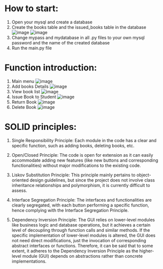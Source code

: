 # How to start: 
1. Open your mysql and create a database
2. Create the books table and the issued_books table in the database
![image](https://github.com/Polaris112027/BookMate/assets/113433202/76f6b3be-5aef-4779-8509-c3f8d1eac739)
![image](https://github.com/Polaris112027/BookMate/assets/113433202/484a84b9-6553-43d0-9b09-b7652f21de6a)
3. Change mypass and mydatabase in all .py files to your own mysql password and the name of the created database 
4. Run the main.py file
   
# Function introduction: 
1. Main menu
![image](https://github.com/Polaris112027/BookMate/assets/113433202/9082f268-d33d-4601-bb79-da62a47836a9)
2. Add books Details
![image](https://github.com/Polaris112027/BookMate/assets/113433202/546a9d80-0e53-4218-b491-02283cd60201)
3. View book list
![image](https://github.com/Polaris112027/BookMate/assets/113433202/e5df45f7-be90-49ab-94f5-30fffa3d1530)
4. Issue Book to Student
![image](https://github.com/Polaris112027/BookMate/assets/113433202/734f976d-a630-469c-8f36-8cd2e0b30b7c)
5. Return Book
![image](https://github.com/Polaris112027/BookMate/assets/113433202/1a43cb3e-abc1-47f8-b73f-ecff65fdd63d)
6. Delete Book
![image](https://github.com/Polaris112027/BookMate/assets/113433202/ad9c3fa2-74d9-4875-a13d-ba685725c594)

# SOLID principles:

1. Single Responsibility Principle: Each module in the code has a clear and specific function, such as adding books, deleting books, etc.

2. Open/Closed Principle: The code is open for extension as it can easily accommodate adding new features (like new buttons and corresponding functionalities) without major modifications to the existing code.

3. Liskov Substitution Principle: This principle mainly pertains to object-oriented design guidelines, but since the project does not involve class inheritance relationships and polymorphism, it is currently difficult to assess.

4. Interface Segregation Principle: The interfaces and functionalities are clearly segregated, with each button performing a specific function, hence complying with the Interface Segregation Principle.

5. Dependency Inversion Principle: The GUI relies on lower-level modules like business logic and database operations, but it achieves a certain level of decoupling through function calls and similar methods. If the specific implementation of lower-level modules is altered, the GUI does not need direct modifications, just the invocation of corresponding abstract interfaces or functions. Therefore, it can be said that to some extent, it adheres to the Dependency Inversion Principle as the higher-level module (GUI) depends on abstractions rather than concrete implementations.
